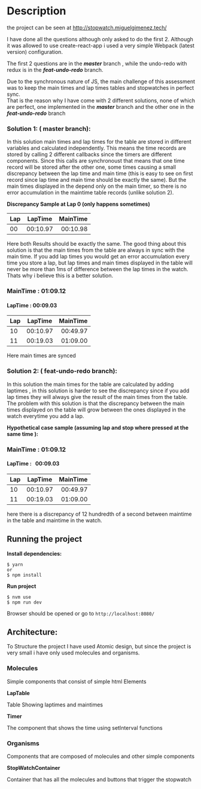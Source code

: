 # Description 

the project can be seen at http://stopwatch.miguelgimenez.tech/


I have done all the questions although only asked to do the first 2.
Although it was allowed to use create-react-app i used a very  simple Webpack (latest version) configuration.


The first 2 questions are in the ***master*** branch , while the undo-redo with redux is in the ***feat-undo-redo*** branch.

Due to the synchronous nature of JS, the main challenge of this assessment was to keep the main times and lap times tables and stopwatches in perfect sync.  
That is the reason why I have come with 2 different solutions, none of which are perfect, one implemented in the ***master*** branch and the other one in the ***feat-undo-redo*** branch

### Solution 1: ( master branch):

In this solution main times and lap times for the table are stored in different variables and calculated independently. This means the time records are stored by calling 2 different callbacks since the timers are different components. 
Since this calls are synchronoust that means that one time record will be stored after the other one, some times causing a small discrepancy between the lap time and main time (this is easy to see on first record since lap time and main time should be exactly the same). But the main times displayed in the  depend only on the main timer, so there is no error accumulation in the maintime table records  (unlike solution 2).

**Discrepancy Sample at Lap 0 (only happens sometimes)**

|Lap| LapTime  | MainTime |
|---|:--------:| --------:|
| 00| 00:10.97 | 00:10.98 |

Here both Results should be exactly the same.
The good thing about this solution is that the main times from the table are always in sync with the main time.
If you add lap times you would get an error accumulation every time you store a lap, but lap times and main times displayed in the table will never be more than 1ms of difference between the lap times in the watch. Thats why i believe this is a better solution.

###  MainTime : 01:09.12 
#### LapTime : 00:09.03

|Lap| LapTime  | MainTime |
|---|:--------:| --------:|
| 10| 00:10.97 | 00:49.97 |
| 11| 00:19.03 | 01:09.00 | 

Here main times are synced

### Solution 2: ( feat-undo-redo branch):

In this solution the main times for the table are calculated by adding laptimes , in this solution is harder to see the discrepancy since
if you add lap times they will always give the result of the main times from the table.
The problem with this solution is that the discrepancy between the main times displayed on the table will grow between the ones displayed in the watch everytime you add a lap.

**Hypothetical case sample (assuming lap and stop where pressed at the same time ):**

###  MainTime :  01:09.12 
#### LapTime :    00:09.03

|Lap| LapTime  | MainTime |
|---|:--------:| --------:|
| 10| 00:10.97 | 00:49.97 |
| 11| 00:19.03 | 01:09.00 | 

here there  is a discrepancy of 12 hundredth of a second between maintime in the table and maintime in the watch.



## Running the project

**Install dependencies:**


    $ yarn 
    or 
    $ npm install


**Run project**

    $ nvm use
    $ npm run dev   
    
 
Browser should be opened or  go to ``http://localhost:8080/``



## Architecture:

To Structure the project I have used Atomic design, but since the project is very 
small i have only used molecules and organisms.

### Molecules
Simple components that consist of simple html Elements 



**LapTable**

Table Showing laptimes and maintimes

**Timer**

The component that shows the time using setInterval functions

### Organisms
Components that are composed of molecules and other simple components



**StopWatchContainer**

Container that has all the molecules and buttons that trigger the stopwatch

